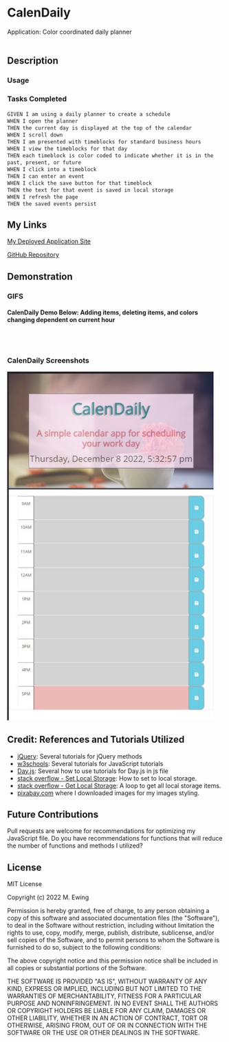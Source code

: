 # CalenDaily
Application: Color coordinated daily planner 
<br></br>

## Description

### Usage

### Tasks Completed 
```
GIVEN I am using a daily planner to create a schedule
WHEN I open the planner
THEN the current day is displayed at the top of the calendar
WHEN I scroll down
THEN I am presented with timeblocks for standard business hours
WHEN I view the timeblocks for that day
THEN each timeblock is color coded to indicate whether it is in the past, present, or future
WHEN I click into a timeblock
THEN I can enter an event
WHEN I click the save button for that timeblock
THEN the text for that event is saved in local storage
WHEN I refresh the page
THEN the saved events persist
```

## My Links
[My Deployed Application Site](https://mewing0328.github.io/CalenDaily/)

[GitHub Repository](https://github.com/mewing0328/CalenDaily)

## Demonstration
### GIFS
#### CalenDaily Demo Below: Adding items, deleting items, and colors changing dependent on current hour

<br></br>

### CalenDaily Screenshots
<img src=./assets/images/screenshot.jpg style="width:30rem">

## Credit: References and Tutorials Utilized
* [jQuery](https://jquery.com/): Several tutorials for jQuery methods
* [w3schools](https://www.w3schools.com/): Several tutorials for JavaScript tutorials
* [Day.js](https://day.js.org/en/): Several how to use tutorials for Day.js in js file
* [stack overflow - Set Local Storage](https://stackoverflow.com/questions/40791207/setting-and-getting-localstorage-with-jquery): How to set to local storage.
* [stack overflow - Get Local Storage](https://stackoverflow.com/questions/12949723/html5-localstorage-getting-key-from-value): A loop to get all local storage items.
* [pixabay.com](https://pixabay.com/) where I downloaded images for my images styling.


## Future Contributions
Pull requests are welcome for recommendations for optimizing my JavaScript file. 
Do you have recommendations for functions that will reduce the number of functions and methods I utilized?

## License
MIT License

Copyright (c) 2022 M. Ewing

Permission is hereby granted, free of charge, to any person obtaining a copy
of this software and associated documentation files (the "Software"), to deal
in the Software without restriction, including without limitation the rights
to use, copy, modify, merge, publish, distribute, sublicense, and/or sell
copies of the Software, and to permit persons to whom the Software is
furnished to do so, subject to the following conditions:

The above copyright notice and this permission notice shall be included in all
copies or substantial portions of the Software.

THE SOFTWARE IS PROVIDED "AS IS", WITHOUT WARRANTY OF ANY KIND, EXPRESS OR
IMPLIED, INCLUDING BUT NOT LIMITED TO THE WARRANTIES OF MERCHANTABILITY,
FITNESS FOR A PARTICULAR PURPOSE AND NONINFRINGEMENT. IN NO EVENT SHALL THE
AUTHORS OR COPYRIGHT HOLDERS BE LIABLE FOR ANY CLAIM, DAMAGES OR OTHER
LIABILITY, WHETHER IN AN ACTION OF CONTRACT, TORT OR OTHERWISE, ARISING FROM,
OUT OF OR IN CONNECTION WITH THE SOFTWARE OR THE USE OR OTHER DEALINGS IN THE
SOFTWARE.


